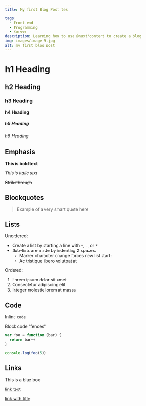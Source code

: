 ```yaml
---
title: My first Blog Post tes

tags:
  - Front-end
  - Programming
  - Career
description: Learning how to use @nuxt/content to create a blog
img: images/image-9.jpg
alt: my first blog post
---
```


# h1 Heading

## h2 Heading

### h3 Heading

#### h4 Heading

##### h5 Heading

###### h6 Heading

## Emphasis

**This is bold text**

_This is italic text_

~~Strikethrough~~

## Blockquotes

> Example of a very smart quote here

## Lists

Unordered:

- Create a list by starting a line with `+`, `-`, or `*`
- Sub-lists are made by indenting 2 spaces:
  - Marker character change forces new list start:
  - Ac tristique libero volutpat at

Ordered:

1. Lorem ipsum dolor sit amet
2. Consectetur adipiscing elit
3. Integer molestie lorem at massa

## Code

Inline `code`

Block code "fences"

```js
var foo = function (bar) {
  return bar++
}

console.log(foo(5))
```

## Links

<div class="bg-blue-400 w-full h-64 text-white text-4xl flex justify-center items-center">
  This is a blue box
</div>

[link text](http://dev.nodeca.com)

[link with title](http://nodeca.github.io/pica/demo/ 'title text!')